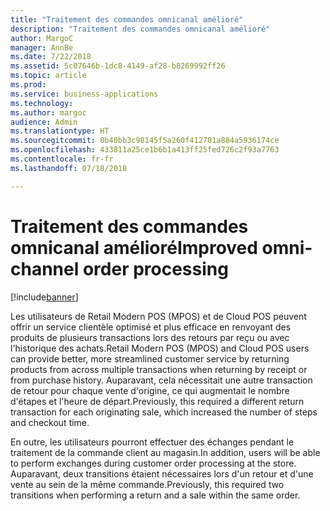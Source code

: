 ```yaml
---
title: "Traitement des commandes omnicanal amélioré"
description: "Traitement des commandes omnicanal amélioré"
author: MargoC
manager: AnnBe
ms.date: 7/22/2018
ms.assetid: 5c07646b-1dc8-4149-af28-b8269992ff26
ms.topic: article
ms.prod: 
ms.service: business-applications
ms.technology: 
ms.author: margoc
audience: Admin
ms.translationtype: HT
ms.sourcegitcommit: 0b40bb3c98145f5a260f412701a884a5936174ce
ms.openlocfilehash: 433811a25ce1b6b1a413ff25fed726c2f93a7763
ms.contentlocale: fr-fr
ms.lasthandoff: 07/18/2018

---
```

#  <a name="improved-omni-channel-order-processing"></a><span data-ttu-id="f8662-103">Traitement des commandes omnicanal amélioré</span><span class="sxs-lookup"><span data-stu-id="f8662-103">Improved omni-channel order processing</span></span>


[!include[banner](../../includes/banner.md)]

<span data-ttu-id="f8662-104">Les utilisateurs de Retail Modern POS (MPOS) et de Cloud POS peuvent offrir un service clientèle optimisé et plus efficace en renvoyant des produits de plusieurs transactions lors des retours par reçu ou avec l'historique des achats.</span><span class="sxs-lookup"><span data-stu-id="f8662-104">Retail Modern POS (MPOS) and Cloud POS users can provide better, more streamlined customer service by returning products from across multiple transactions when returning by receipt or from purchase history.</span></span> <span data-ttu-id="f8662-105">Auparavant, cela nécessitait une autre transaction de retour pour chaque vente d'origine, ce qui augmentait le nombre d'étapes et l'heure de départ.</span><span class="sxs-lookup"><span data-stu-id="f8662-105">Previously, this required a different return transaction for each originating sale, which increased the number of steps and checkout time.</span></span>

<span data-ttu-id="f8662-106">En outre, les utilisateurs pourront effectuer des échanges pendant le traitement de la commande client au magasin.</span><span class="sxs-lookup"><span data-stu-id="f8662-106">In addition, users will be able to perform exchanges during customer order processing at the store.</span></span> <span data-ttu-id="f8662-107">Auparavant, deux transitions étaient nécessaires lors d'un retour et d'une vente au sein de la même commande.</span><span class="sxs-lookup"><span data-stu-id="f8662-107">Previously, this required two transitions when performing a return and a sale within the same order.</span></span>

